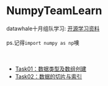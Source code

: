 # NumpyTeamLearn
datawhale十月组队学习:
[开源学习资料](https://github.com/datawhalechina/team-learning-program/tree/master/IntroductionToNumpy)<br><br>
ps.记得`import numpy as np`噢<br><br><br>

* [Task01：数据类型及数组创建](https://github.com/Butterice04/NumpyTeamLearn/blob/main/Task01.md)
* [Task02：数据的切片与索引](https://github.com/Butterice04/NumpyTeamLearn/blob/main/task02.md)
